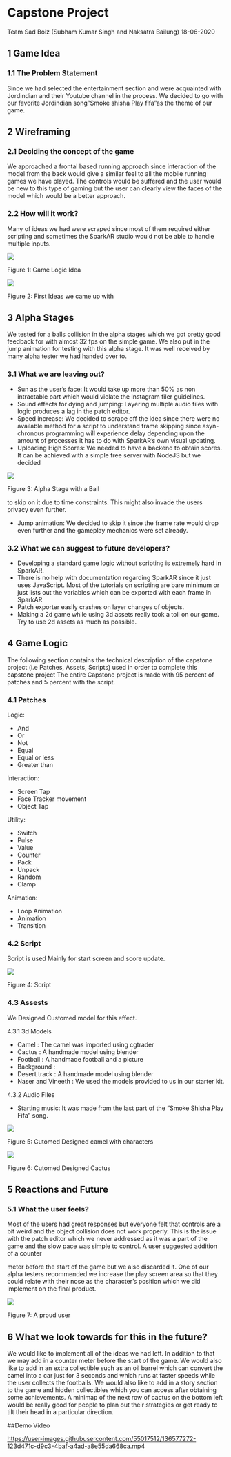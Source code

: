 # Capstone Project

 Team Sad Boiz (Subham Kumar Singh and Naksatra Bailung)
 18-06-2020


## 1 Game Idea

### 1.1 The Problem Statement

Since we had selected the entertainment section and were acquainted with
Jordindian and their Youtube channel in the process. We decided to go with
our favorite Jordindian song”Smoke shisha Play fifa”as the theme of our game.

## 2 Wireframing

### 2.1 Deciding the concept of the game

We approached a frontal based running approach since interaction of the model
from the back would give a similar feel to all the mobile running games we have
played. The controls would be suffered and the user would be new to this type
of gaming but the user can clearly view the faces of the model which would be
a better approach.

### 2.2 How will it work?

Many of ideas we had were scraped since most of them required either scripting
and sometimes the SparkAR studio would not be able to handle multiple inputs.

![](image/logic.png)

Figure 1: Game Logic Idea


![](image/logic2.png)

Figure 2: First Ideas we came up with

## 3 Alpha Stages

We tested for a balls collision in the alpha stages which we got pretty good
feedback for with almost 32 fps on the simple game. We also put in the jump
animation for testing with this alpha stage. It was well received by many alpha
tester we had handed over to.

### 3.1 What we are leaving out?

- Sun as the user’s face: It would take up more than 50% as non intractable
    part which would violate the Instagram filer guidelines.
- Sound effects for dying and jumping: Layering multiple audio files with
    logic produces a lag in the patch editor.
- Speed increase: We decided to scrape off the idea since there were no
    available method for a script to understand frame skipping since asyn-
    chronous programming will experience delay depending upon the amount
    of processes it has to do with SparkAR’s own visual updating.
- Uploading High Scores: We needed to have a backend to obtain scores.
    It can be achieved with a simple free server with NodeJS but we decided

![](image/alpha.png)

Figure 3: Alpha Stage with a Ball


to skip on it due to time constraints. This might also invade the users
privacy even further.

- Jump animation: We decided to skip it since the frame rate would drop
    even further and the gameplay mechanics were set already.

### 3.2 What we can suggest to future developers?

- Developing a standard game logic without scripting is extremely hard in
    SparkAR.
- There is no help with documentation regarding SparkAR since it just uses
    JavaScript. Most of the tutorials on scripting are bare minimum or just
    lists out the variables which can be exported with each frame in SparkAR
- Patch exporter easily crashes on layer changes of objects.
- Making a 2d game while using 3d assets really took a toll on our game.
    Try to use 2d assets as much as possible.


## 4 Game Logic

The following section contains the technical description of the capstone project
(i.e Patches, Assets, Scripts) used in order to complete this capstone project
The entire Capstone project is made with 95 percent of patches and 5 percent
with the script.

### 4.1 Patches

Logic:

- And
- Or
- Not
- Equal
- Equal or less
- Greater than

Interaction:

- Screen Tap
- Face Tracker movement
- Object Tap

Utility:

- Switch
- Pulse
- Value
- Counter
- Pack
- Unpack
- Random
- Clamp

Animation:

- Loop Animation
- Animation
- Transition


### 4.2 Script

Script is used Mainly for start screen and score update.

![](image/script.png)

Figure 4: Script

### 4.3 Assests

We Designed Customed model for this effect.


4.3.1 3d Models

- Camel : The camel was imported using cgtrader
- Cactus : A handmade model using blender
- Football : A handmade football and a picture
- Background :
- Desert track : A handmade model using blender
- Naser and Vineeth : We used the models provided to us in our starter kit.



4.3.2 Audio Files

- Starting music: It was made from the last part of the ”Smoke Shisha Play
    Fifa” song.

![](image/ch1.png)

Figure 5: Cutomed Designed camel with characters

![](image/ch2.png)

Figure 6: Cutomed Designed Cactus

## 5 Reactions and Future

### 5.1 What the user feels?

Most of the users had great responses but everyone felt that controls are a bit
weird and the object collision does not work properly. This is the issue with
the patch editor which we never addressed as it was a part of the game and
the slow pace was simple to control. A user suggested addition of a counter


meter before the start of the game but we also discarded it. One of our alpha
testers recommended we increase the play screen area so that they could relate
with their nose as the character’s position which we did implement on the final
product.

![](image/user.png)

Figure 7: A proud user

## 6 What we look towards for this in the future?

We would like to implement all of the ideas we had left. In addition to that we
may add in a counter meter before the start of the game. We would also like to
add in an extra collectible such as an oil barrel which can convert the camel into
a car just for 3 seconds and which runs at faster speeds while the user collects
the footballs. We would also like to add in a story section to the game and
hidden collectibles which you can access after obtaining some achievements. A
minimap of the next row of cactus on the bottom left would be really good for
people to plan out their strategies or get ready to tilt their head in a particular
direction.

##Demo Video


https://user-images.githubusercontent.com/55017512/136577272-123d471c-d9c3-4baf-a4ad-a8e55da668ca.mp4


